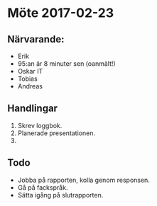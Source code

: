 Möte 2017-02-23
===============

Närvarande:
-----------

  * Erik
  * 95:an är 8 minuter sen (oanmält!)
  * Oskar IT
  * Tobias
  * Andreas

Handlingar
----------

  1. Skrev loggbok.
  2. Planerade presentationen.
  3. 

Todo
----

  * Jobba på rapporten, kolla genom responsen.
  * Gå på fackspråk.
  * Sätta igång på slutrapporten.

